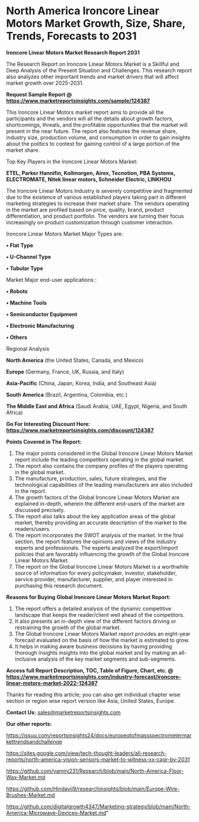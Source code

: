 # North America Ironcore Linear Motors Market Growth, Size, Share, Trends, Forecasts to 2031

<strong>Ironcore Linear Motors Market Research Report 2031</strong>

The Research Report on Ironcore Linear Motors Market is a Skillful and Deep Analysis of the Present Situation and Challenges. This research report also analyzes other important trends and market drivers that will affect market growth over 2025-2031.

<strong>Request Sample Report @ <a href=https://www.marketreportsinsights.com/sample/124387>https://www.marketreportsinsights.com/sample/124387</a></strong>

This Ironcore Linear Motors market report aims to provide all the participants and the vendors will all the details about growth factors, shortcomings, threats, and the profitable opportunities that the market will present in the near future. The report also features the revenue share, industry size, production volume, and consumption in order to gain insights about the politics to contest for gaining control of a large portion of the market share.

Top Key Players in the Ironcore Linear Motors Market:

<strong>ETEL, Parker Hannifin, Kollmorgen, Airex, Tecnotion, PBA Systems, ELECTROMATE, Nitek linear motors, Schneider Electric, LINKHOU</strong>

The Ironcore Linear Motors Industry is severely competitive and fragmented due to the existence of various established players taking part in different marketing strategies to increase their market share. The vendors operating in the market are profiled based on price, quality, brand, product differentiation, and product portfolio. The vendors are turning their focus increasingly on product customization through customer interaction.

Ironcore Linear Motors Market Major Types are:

<strong>• Flat Type

• U-Channel Type

• Tubular Type</strong>

Market Major end-user applications :

<strong>• Robots

• Machine Tools

• Semiconductor Equipment

• Electronic Manufacturing

• Others</strong>

Regional Analysis

</u><strong><b>North America</b></strong> (the United States, Canada, and Mexico)

<strong><b>Europe </b></strong>(Germany, France, UK, Russia, and Italy)

<strong><b>Asia-Pacific</b></strong> (China, Japan, Korea, India, and Southeast Asia)

<strong><b>South America</b></strong> (Brazil, Argentina, Colombia, etc.)

<strong><b>The Middle East and Africa</b></strong> (Saudi Arabia, UAE, Egypt, Nigeria, and South Africa)

<strong>Go For Interesting Discount Here: <a href=https://www.marketreportsinsights.com/discount/124387>https://www.marketreportsinsights.com/discount/124387</a></strong>

<strong>Points Covered in The Report:</strong>
<ol>
  <li>The major points considered in the Global Ironcore Linear Motors Market report include the leading competitors operating in the global market.</li>
  <li>The report also contains the company profiles of the players operating in the global market.</li>
  <li>The manufacture, production, sales, future strategies, and the technological capabilities of the leading manufacturers are also included in the report.</li>
  <li>The growth factors of the Global Ironcore Linear Motors Market are explained in-depth, wherein the different end-users of the market are discussed precisely.</li>
  <li>The report also talks about the key application areas of the global market, thereby providing an accurate description of the market to the readers/users.</li>
  <li>The report incorporates the SWOT analysis of the market. In the final section, the report features the opinions and views of the industry experts and professionals. The experts analyzed the export/import policies that are favorably influencing the growth of the Global Ironcore Linear Motors Market.</li>
  <li>The report on the Global Ironcore Linear Motors Market is a worthwhile source of information for every policymaker, investor, stakeholder, service provider, manufacturer, supplier, and player interested in purchasing this research document.</li>
</ol>
<strong>Reasons for Buying Global Ironcore Linear Motors Market Report:</strong>

<ol>
  <li>The report offers a detailed analysis of the dynamic competitive landscape that keeps the reader/client well ahead of the competitors.</li>
  <li>It also presents an in-depth view of the different factors driving or restraining the growth of the global market.</li>
  <li>The Global Ironcore Linear Motors Market report provides an eight-year forecast evaluated on the basis of how the market is estimated to grow.</li>
  <li>It helps in making aware business decisions by having providing thorough insights insights into the global market and by making an all-inclusive analysis of the key market segments and sub-segments.</li>
</ol>
<strong>Access full Report Description, TOC, Table of Figure, Chart, etc. @ <a href=https://www.marketreportsinsights.com/industry-forecast/ironcore-linear-motors-market-2022-124387>https://www.marketreportsinsights.com/industry-forecast/ironcore-linear-motors-market-2022-124387</a></strong>


Thanks for reading this article; you can also get individual chapter wise section or region wise report version like Asia, United States, Europe.

<strong>Contact Us:</strong>
sales@marketreportsinsights.com

<strong>Our other reports:</strong>

<a href=https://issuu.com/reportsinsights24/docs/europeqtofmassspectrometermarkettrendsandchallenge>https://issuu.com/reportsinsights24/docs/europeqtofmassspectrometermarkettrendsandchallenge</a>

<a href=https://sites.google.com/view/tech-thought-leaders/all-research-reports/north-america-vision-sensors-market-to-witness-xx-cagr-by-2031>https://sites.google.com/view/tech-thought-leaders/all-research-reports/north-america-vision-sensors-market-to-witness-xx-cagr-by-2031</a>

<a href=https://github.com/yamini231/Research/blob/main/North-America-Floor-Wax-Market.md>https://github.com/yamini231/Research/blob/main/North-America-Floor-Wax-Market.md</a>

<a href=https://github.com/Hindavii9/researchinsights/blob/main/Europe-Wire-Brushes-Market.md>https://github.com/Hindavii9/researchinsights/blob/main/Europe-Wire-Brushes-Market.md</a>

<a href=https://github.com/digitalgrowth4347/Marketing-strategy/blob/main/North-America-Microwave-Devices-Market.md>https://github.com/digitalgrowth4347/Marketing-strategy/blob/main/North-America-Microwave-Devices-Market.md</a>"
